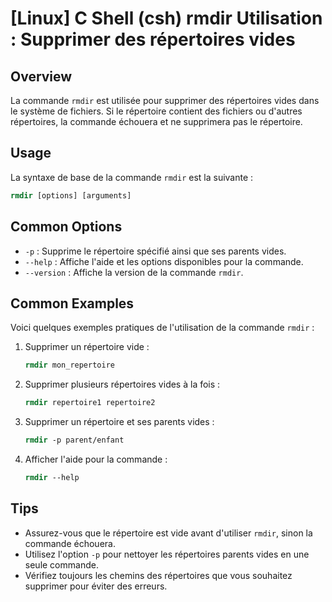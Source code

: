 # [Linux] C Shell (csh) rmdir Utilisation : Supprimer des répertoires vides

## Overview
La commande `rmdir` est utilisée pour supprimer des répertoires vides dans le système de fichiers. Si le répertoire contient des fichiers ou d'autres répertoires, la commande échouera et ne supprimera pas le répertoire.

## Usage
La syntaxe de base de la commande `rmdir` est la suivante :

```csh
rmdir [options] [arguments]
```

## Common Options
- `-p` : Supprime le répertoire spécifié ainsi que ses parents vides.
- `--help` : Affiche l'aide et les options disponibles pour la commande.
- `--version` : Affiche la version de la commande `rmdir`.

## Common Examples
Voici quelques exemples pratiques de l'utilisation de la commande `rmdir` :

1. Supprimer un répertoire vide :
   ```csh
   rmdir mon_repertoire
   ```

2. Supprimer plusieurs répertoires vides à la fois :
   ```csh
   rmdir repertoire1 repertoire2
   ```

3. Supprimer un répertoire et ses parents vides :
   ```csh
   rmdir -p parent/enfant
   ```

4. Afficher l'aide pour la commande :
   ```csh
   rmdir --help
   ```

## Tips
- Assurez-vous que le répertoire est vide avant d'utiliser `rmdir`, sinon la commande échouera.
- Utilisez l'option `-p` pour nettoyer les répertoires parents vides en une seule commande.
- Vérifiez toujours les chemins des répertoires que vous souhaitez supprimer pour éviter des erreurs.